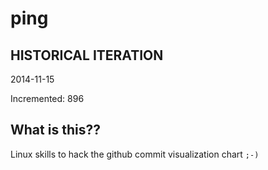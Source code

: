 # ping

## HISTORICAL ITERATION
2014-11-15

Incremented: 896

## What is this?? 
Linux skills to hack the github commit visualization chart `;-)`
